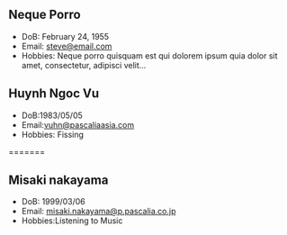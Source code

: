 
## Neque Porro
- DoB: February 24, 1955
- Email: steve@email.com
- Hobbies: Neque porro quisquam est qui dolorem ipsum quia dolor sit amet, consectetur, adipisci velit...


## Huynh Ngoc Vu
- DoB:1983/05/05
- Email:vuhn@pascaliaasia.com
- Hobbies: Fissing

 =======


## Misaki nakayama
- DoB: 1999/03/06
- Email: misaki.nakayama@p.pascalia.co.jp
- Hobbies:Listening to Music


